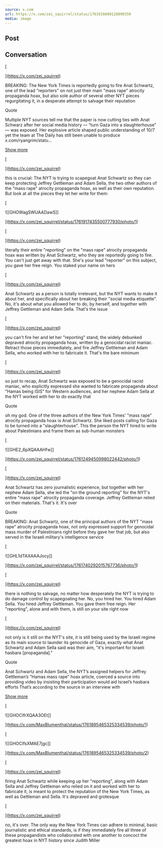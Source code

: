 ```yaml
---
source: x.com
url: https://x.com/zei_squirrel/status/1761916608128090359
media: image
---
```


## Post

## Conversation

[





](https://x.com/zei_squirrel)

BREAKING: The New York Times is reportedly going to fire Anat Schwartz, one of the lead "reporters" on not just their main "mass rape" atrocity propaganda hoax, but also sole author of several other NYT pieces regurgitating it, in a desperate attempt to salvage their reputation

Quote

Multiple NYT sources tell me that the paper is now cutting ties with Anat Schwarz after her social media history — “turn Gaza into a slaughterhouse” — was exposed. Her explosive article shaped public understanding of 10/7 yet the team at The Daily has still been unable to produce x.com/ryangrim/statu…

[Show more](https://x.com/ryangrim/status/1761914188505436637)



[





](https://x.com/zei_squirrel)

this is crucial: The NYT is trying to scapegoat Anat Schwartz so they can keep protecting Jeffrey Gettleman and Adam Sella, the two other authors of the "mass rape" atrocity propaganda hoax, as well as their own reputation. But look at all the pieces they let her write for them:

[

![[GHOWagSWUAADawS]]



](https://x.com/zei_squirrel/status/1761917435500777930/photo/1)

[





](https://x.com/zei_squirrel)

literally their entire "reporting" on the "mass rape" atrocity propaganda hoax was written by Anat Schwartz, who they are reportedly going to fire. You can't just get away with that. She's your lead "reporter" on this subject, you gave her free reign. You staked your name on hers

[





](https://x.com/zei_squirrel)

Anat Schwartz as a person is totally irrelevant, but the NYT wants to make it about her, and specifically about her breaking their "social media etiquette". No, it's about what you allowed her to do, by herself, and together with Jeffrey Gettleman and Adam Sella. That's the issue

[





](https://x.com/zei_squirrel)

you can't fire her and let her "reporting" stand, the widely debunked depraved atrocity propaganda hoax, written by a genocidal racist maniac. Retract those pieces immediately, and fire Jeffrey Gettleman and Adam Sella, who worked with her to fabricate it. That's the bare minimum

[





](https://x.com/zei_squirrel)

so just to recap, Anat Schwartz was exposed to be a genocidal racist maniac, who explicitly expressed she wanted to fabricate propaganda about "Hamas being ISIS" for Western audiences, and her nephew Adam Sella at the NYT worked with her to do exactly that

Quote



oh my god. One of the three authors of the New York Times' "mass rape" atrocity propaganda hoax is Anat Schwartz. She liked posts calling for Gaza to be turned into a "slaughterhouse". This the person the NYT hired to write about Palestinians and frame them as sub-human monsters

[

![[GHE2_6pXQAAAHfw]]



](https://x.com/zei_squirrel/status/1761249450998022442/photo/1)

[





](https://x.com/zei_squirrel)

Anat Schwartz has zero journalistic experience, but together with her nephew Adam Sella, she led the "on the ground reporting" for the NYT's entire "mass rape" atrocity propaganda coverage. Jeffrey Gettleman relied on their materials. That's it. It's over

Quote



BREAKING: Anat Schwartz, one of the principal authors of the NYT "mass rape" atrocity propaganda hoax, not only expressed support for genocidal mass murder of Palestinians right before they gave her that job, but also served in the Israeli military's intelligence service

[

![[GHL1dTAXAAAJocy]]



](https://x.com/zei_squirrel/status/1761740292015767736/photo/1)

[





](https://x.com/zei_squirrel)

there is nothing to salvage, no matter how desperately the NYT is trying to do damage control by scapegoating her. No, you hired her. You hired Adam Sella. You hired Jeffrey Gettleman. You gave them free reign. Her "reporting", alone and with them, is still on your site right now

[





](https://x.com/zei_squirrel)

not only is it still on the NYT's site, it is still being used by the Israeli regime as its main source to launder its genocide of Gaza, exactly what Anat Schwartz and Adam Sella said was their aim, "it's important for Israeli hasbara \[propaganda\]."

Quote

Anat Schwartz and Adam Sella, the NYT’s assigned helpers for Jeffrey Gettleman’s “Hamas mass rape” hoax article, coerced a source into providing video by insisting their participation would aid Israel’s hasbara efforts That’s according to the source in an interview with

[Show more](https://x.com/MaxBlumenthal/status/1761895465325334539)

[

![[GHOClfrXQAA3OEt]]



](https://x.com/MaxBlumenthal/status/1761895465325334539/photo/1)

[

![[GHOClfsXMAE7jgc]]



](https://x.com/MaxBlumenthal/status/1761895465325334539/photo/2)

[





](https://x.com/zei_squirrel)

firing Anat Schwartz while keeping up her "reporting", along with Adam Sella and Jeffrey Gettleman who relied on it and worked with her to fabricate it, is meant to protect the reputation of the New York Times, as well as Gettleman and Sella. It's depraved and grotesque

[





](https://x.com/zei_squirrel)

no, it's over. The only way the New York Times can adhere to minimal, basic journalistic and ethical standards, is if they immediately fire all three of these propagandists who collaborated with one another to concoct the greatest hoax in NYT history since Judith Miller

